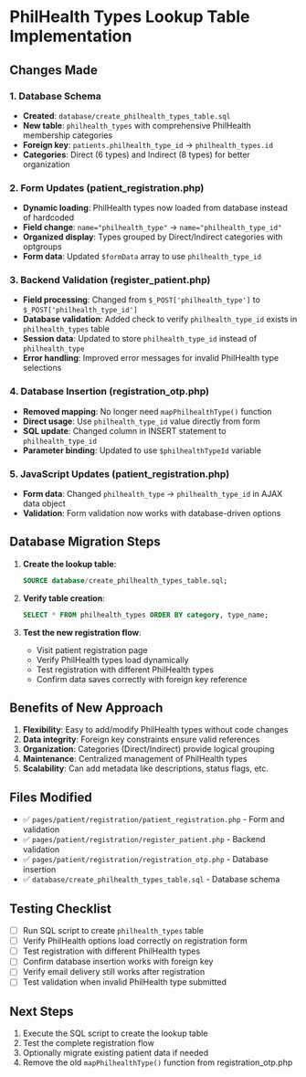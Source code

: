 # PhilHealth Types Lookup Table Implementation

## Changes Made

### 1. Database Schema
- **Created**: `database/create_philhealth_types_table.sql`
- **New table**: `philhealth_types` with comprehensive PhilHealth membership categories
- **Foreign key**: `patients.philhealth_type_id` → `philhealth_types.id`
- **Categories**: Direct (6 types) and Indirect (8 types) for better organization

### 2. Form Updates (patient_registration.php)
- **Dynamic loading**: PhilHealth types now loaded from database instead of hardcoded
- **Field change**: `name="philhealth_type"` → `name="philhealth_type_id"`
- **Organized display**: Types grouped by Direct/Indirect categories with optgroups
- **Form data**: Updated `$formData` array to use `philhealth_type_id`

### 3. Backend Validation (register_patient.php)
- **Field processing**: Changed from `$_POST['philhealth_type']` to `$_POST['philhealth_type_id']`
- **Database validation**: Added check to verify `philhealth_type_id` exists in `philhealth_types` table
- **Session data**: Updated to store `philhealth_type_id` instead of `philhealth_type`
- **Error handling**: Improved error messages for invalid PhilHealth type selections

### 4. Database Insertion (registration_otp.php)
- **Removed mapping**: No longer need `mapPhilhealthType()` function
- **Direct usage**: Use `philhealth_type_id` value directly from form
- **SQL update**: Changed column in INSERT statement to `philhealth_type_id`
- **Parameter binding**: Updated to use `$philhealthTypeId` variable

### 5. JavaScript Updates (patient_registration.php)
- **Form data**: Changed `philhealth_type` → `philhealth_type_id` in AJAX data object
- **Validation**: Form validation now works with database-driven options

## Database Migration Steps

1. **Create the lookup table**:
   ```sql
   SOURCE database/create_philhealth_types_table.sql;
   ```

2. **Verify table creation**:
   ```sql
   SELECT * FROM philhealth_types ORDER BY category, type_name;
   ```

3. **Test the new registration flow**:
   - Visit patient registration page
   - Verify PhilHealth types load dynamically
   - Test registration with different PhilHealth types
   - Confirm data saves correctly with foreign key reference

## Benefits of New Approach

1. **Flexibility**: Easy to add/modify PhilHealth types without code changes
2. **Data integrity**: Foreign key constraints ensure valid references
3. **Organization**: Categories (Direct/Indirect) provide logical grouping
4. **Maintenance**: Centralized management of PhilHealth types
5. **Scalability**: Can add metadata like descriptions, status flags, etc.

## Files Modified

- ✅ `pages/patient/registration/patient_registration.php` - Form and validation
- ✅ `pages/patient/registration/register_patient.php` - Backend validation  
- ✅ `pages/patient/registration/registration_otp.php` - Database insertion
- ✅ `database/create_philhealth_types_table.sql` - Database schema

## Testing Checklist

- [ ] Run SQL script to create `philhealth_types` table
- [ ] Verify PhilHealth options load correctly on registration form
- [ ] Test registration with different PhilHealth types
- [ ] Confirm database insertion works with foreign key
- [ ] Verify email delivery still works after registration
- [ ] Test validation when invalid PhilHealth type submitted

## Next Steps

1. Execute the SQL script to create the lookup table
2. Test the complete registration flow
3. Optionally migrate existing patient data if needed
4. Remove the old `mapPhilhealthType()` function from registration_otp.php
